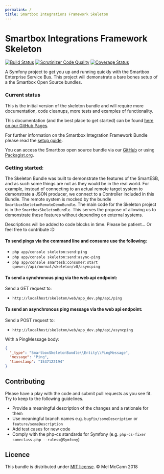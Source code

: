 ```yaml
---
permalink: /
title: Smartbox Integrations Framework Skeleton
---
```


Smartbox Integrations Framework Skeleton
========
[![Build Status](https://travis-ci.com/smartboxgroup/smartesb-skeleton.svg?branch=master)](https://travis-ci.com/smartboxgroup/smartesb-skeleton)  [![Scrutinizer Code Quality](https://scrutinizer-ci.com/g/smartboxgroup/smartbox-skeleton/badges/quality-score.png?b=master)](https://scrutinizer-ci.com/g/smartboxgroup/smartbox-skeleton/?branch=master) [![Coverage Status](https://coveralls.io/repos/github/smartboxgroup/smartbox-skeleton/badge.svg?branch=master)](https://coveralls.io/github/smartboxgroup/smartbox-skeleton?branch=master)

A Symfony project to get you up and running quickly with the Smartbox Enterprise Service Bus.
This project will demonstrate a bare bones setup of a the Smartbox Open Source bundles.

### Current status

This is the initial version of the skeleton bundle and will require more documentation, code cleanups, more tests and examples of functionality.

This documentation (and the best place to get started) can be found [here on our GitHub Pages](https://smartboxgroup.github.io/smartesb-skeleton/). 

For further information on the Smartbox Integration Framework Bundle please read the [setup guide](https://raw.githubusercontent.com/smartboxgroup/integration-framework-bundle/master/README.md). 

You can access the Smartbox open source bundle via our [GitHub](https://github.com/smartboxgroup/) or using [Packagist.org](https://packagist.org/packages/smartbox/).

### Getting started:
The Skeleton Bundle was built to demonstrate the features of the SmartESB, and as such some things are not as they would be in the real world. 
For example, instead of connecting to an actual remote target system to demonstrate a JSON producer, we connect to a Controller included in this Bundle.
The remote system is mocked by the bundle `SmartboxSkeletonRemoteDemoBundle`.
The main code for the Skeleton project is in the `SmartboxSkeletonBundle`.
This serves the propose of allowing us to demonstrate these features without depending on external systems.

Descriptions will be added to code blocks in time. Please be patient... Or feel free to contribute :D


#### To send pings via the command line and consume use the following:

* `php app/console skeleton:send:ping`
* `php app/console skeleton:send:async-ping`
* `php app/console smartesb:consumer:start queue://api/normal/skeleton/v0/asyncping`

#### To send a synchronous ping via the web api endpoint:

Send a GET request to:
* `http://localhost/skeleton/web/app_dev.php/api/ping`

#### To send an asynchronous ping message via the web api endpoint:
Send a POST request to:

* `http://localhost/skeleton/web/app_dev.php/api/asyncping`

With a PingMessage body:
```json
{
  "_type": "SmartboxSkeletonBundle\\Entity\\PingMessage",
  "message": "Ping",
  "timestamp": "1537122194"
}
```

## Contributing

Please have a play with the code and submit pull requests as you see fit.
Try to keep to the following guidelines.

  - Provide a meaningful description of the changes and a rationale for them
  - Use meaningful branch names e.g. `bugfix/someDescription` or `feature/someDescription`
  - Add test cases for new code
  - Comply with the php-cs standards for Symfony (e.g. `php-cs-fixer someclass.php --rules=@Symfony`)

## Licence

This bundle is distributed under [MIT license](license). © Mel McCann 2018
